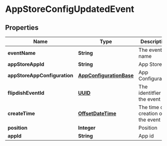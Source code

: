 
# AppStoreConfigUpdatedEvent

## Properties
Name | Type | Description | Notes
------------ | ------------- | ------------- | -------------
**eventName** | **String** | The event name |  [optional]
**appStoreAppId** | **String** | App Store Id |  [optional]
**appStoreAppConfiguration** | [**AppConfigurationBase**](AppConfigurationBase.md) | App Configuration |  [optional]
**flipdishEventId** | [**UUID**](UUID.md) | The identitfier of the event |  [optional]
**createTime** | [**OffsetDateTime**](OffsetDateTime.md) | The time of creation of the event |  [optional]
**position** | **Integer** | Position |  [optional]
**appId** | **String** | App id |  [optional]



